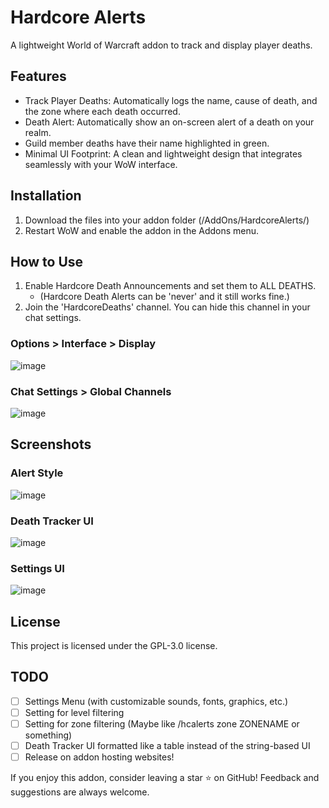 # Hardcore Alerts
A lightweight World of Warcraft addon to track and display player deaths.

## Features
- Track Player Deaths: Automatically logs the name, cause of death, and the zone where each death occurred.
- Death Alert: Automatically show an on-screen alert of a death on your realm.
- Guild member deaths have their name highlighted in green.
- Minimal UI Footprint: A clean and lightweight design that integrates seamlessly with your WoW interface.

## Installation
1. Download the files into your addon folder (/AddOns/HardcoreAlerts/)
2. Restart WoW and enable the addon in the Addons menu.

## How to Use
1. Enable Hardcore Death Announcements and set them to ALL DEATHS.
    * (Hardcore Death Alerts can be 'never' and it still works fine.)
3. Join the 'HardcoreDeaths' channel. You can hide this channel in your chat settings.
### Options > Interface > Display
![image](https://github.com/user-attachments/assets/5d481e34-d880-4dc5-bd1f-8e48ec20e4ad)
### Chat Settings > Global Channels
![image](https://github.com/user-attachments/assets/fb209a31-9a47-41dc-9106-59eb49ea1838)

## Screenshots
### Alert Style
![image](https://github.com/user-attachments/assets/536af257-bbd0-482c-91b0-e3d06cfa3fcd)
### Death Tracker UI
![image](https://github.com/user-attachments/assets/d3bbfdd5-9c96-4a90-9cea-225f1320bdd7)
### Settings UI
![image](https://github.com/user-attachments/assets/0d126daa-69bd-4c98-bde3-a85d9604c951)

## License
This project is licensed under the GPL-3.0 license.

## TODO
- [ ] Settings Menu (with customizable sounds, fonts, graphics, etc.)
- [ ] Setting for level filtering
- [ ] Setting for zone filtering (Maybe like /hcalerts zone ZONENAME or something)
- [ ] Death Tracker UI formatted like a table instead of the string-based UI
- [ ] Release on addon hosting websites!

If you enjoy this addon, consider leaving a star ⭐ on GitHub! Feedback and suggestions are always welcome.

